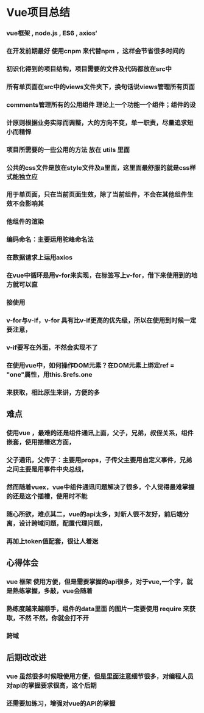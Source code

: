 # Vue项目总结

### vue框架 , node.js ,  ES6 , axios‘

### 在开发前期最好 使用cnpm 来代替npm ，这样会节省很多时间的

### 初识化得到的项目结构，项目需要的文件及代码都放在src中

### 所有单页面在src中的views文件夹下，换句话说views管理所有页面

### comments管理所有的公用组件 理论上一个功能一个组件；组件的设
### 计原则根据业务实际而调整，大的方向不变，单一职责，尽量追求短小而精悍

### 项目所需要的一些公用的方法 放在 utils 里面

### 公共的css文件是放在style文件及a里面，这里面最舒服的就是css样式能独立应
### 用于单页面，只在当前页面生效，除了当前组件，不会在其他组件生效不会影响其
### 他组件的渲染

### 编码命名：主要运用驼峰命名法

### 在数据请求上运用axios

### 在vue中循环是用v-for来实现，在标签写上v-for，借下来使用到的地方就可以直
### 接使用

### v-for与v-if，v-for 具有比v-if更高的优先级，所以在使用到时候一定要注意，
### v-if要写在外面，不然会实现不了

### 在使用vue中，如何操作DOM元素？在DOM元素上绑定ref = "one"属性，用this.$refs.one
### 来获取，相比原生来讲，方便的多


## 难点

### 使用vue ，最难的还是组件通讯上面，父子，兄弟，叔侄关系，组件嵌套，使用插槽这方面，
### 父子通讯，父传子：主要用props，子传父主要用自定义事件，兄弟之间主要是用事件中央总线，
### 然而随着vuex，vue中组件通讯问题解决了很多，个人觉得最难掌握的还是这个插槽，使用时不能
### 随心所欲，难点其二，vue的api太多，对新人很不友好，前后端分离，设计跨域问题，配置代理问题，
### 再加上token值配套，很让人着迷

## 心得体会

### vue 框架 使用方便，但是需要掌握的api很多，对于vue,一个字，就是熟练掌握，多敲，vue会随着
### 熟练度越来越顺手，组件的data里面 的图片一定要使用 require 来获取，不然 不然，你就会打不开
### 跨域

## 后期改改进

### vue 虽然很多时候哦使用方便，但是里面注意细节很多，对编程人员对api的掌握要求很高，这个后期
### 还需要加练习，增强对vue的API的掌握

